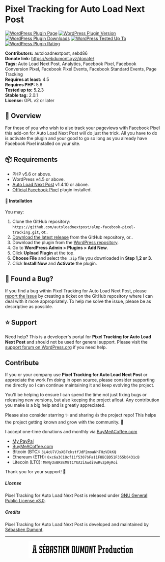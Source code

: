 # Pixel Tracking for Auto Load Next Post

[![WordPress Plugin Page](https://img.shields.io/badge/WordPress-%E2%86%92-lightgrey.svg?style=flat-square)](https://wordpress.org/plugins/alnp-facebook-pixel-tracking/)
[![WordPress Plugin Version](https://img.shields.io/wordpress/plugin/v/alnp-facebook-pixel-tracking.svg?style=flat)](https://wordpress.org/plugins/alnp-facebook-pixel-tracking/)
[![WordPress Plugin Downloads](https://img.shields.io/wordpress/plugin/dt/alnp-facebook-pixel-tracking.svg?style=flat)](https://wordpress.org/plugins/alnp-facebook-pixel-tracking/)
[![WordPress Tested Up To](https://img.shields.io/wordpress/v/alnp-facebook-pixel-tracking.svg?style=flat)](https://wordpress.org/plugins/alnp-facebook-pixel-tracking/)
[![WordPress Plugin Rating](https://img.shields.io/wordpress/plugin/r/alnp-facebook-pixel-tracking.svg?style=flat-square)](https://wordpress.org/support/view/plugin-reviews/alnp-facebook-pixel-tracking?filter=5)

**Contributors:** autoloadnextpost, sebd86  
**Donate link:** https://sebdumont.xyz/donate/  
**Tags:** Auto Load Next Post, Analytics, Facebook Pixel, Facebook Conversion Pixel, Facebook Pixel Events, Facebook Standard Events, Page Tracking  
**Requires at least:** 4.5  
**Requires PHP:** 5.6  
**Tested up to:** 5.2.3  
**Stable tag:** 2.0.1  
**License:** GPL v2 or later  

## 🔔 Overview

For those of you who wish to also track your pageviews with Facebook Pixel this add-on for Auto Load Next Post will do just the trick. All you have to do is activate the plugin and your good to go so long as you already have Facebook Pixel installed on your site.

## 📦 Requirements

* PHP v5.6 or above.
* WordPress v4.5 or above.
* [Auto Load Next Post](https://wordpress.org/plugins/auto-load-next-post/) v1.4.10 or above.
* [Official Facebook Pixel](https://wordpress.org/plugins/official-facebook-pixel/) plugin installed.

#### 💽 Installation

You may:

1. Clone the GitHub repository: `https://github.com/autoloadnextpost/alnp-facebook-pixel-tracking.git`, or..
2. [Download the latest release](https://github.com/autoloadnextpost/alnp-facebook-pixel-tracking/releases) from the GitHub repository, or..
3. Download the plugin from the [WordPress repository](https://wordpress.org/plugins/alnp-facebook-pixel-tracking/).
4. Go to **WordPress Admin > Plugins > Add New**.
5. Click **Upload Plugin** at the top.
6. **Choose File** and select the `.zip` file you downloaded in **Step 1,2 or 3**.
7. Click **Install Now** and **Activate** the plugin.

## 🐛 Found a Bug?

If you find a bug within Pixel Tracking for Auto Load Next Post, please [report the issue](https://github.com/autoloadnextpost/alnp-facebook-pixel-tracking/issues?state=open) by creating a ticket on the GitHub repository where I can deal with it more appropriately. To help me solve the issue, please be as descriptive as possible.

## ⭐ Support

Need help? This is a developer's portal for **Pixel Tracking for Auto Load Next Post** and should not be used for general support. Please visit the [support forum on WordPress.org](https://wordpress.org/support/plugin/alnp-facebook-pixel-tracking/) if you need help.

## Contribute

If you or your company use **Pixel Tracking for Auto Load Next Post** or appreciate the work I’m doing in open source, please consider supporting me directly so I can continue maintaining it and keep evolving the project.

You'll be helping to ensure I can spend the time not just fixing bugs or releasing new versions, but also keeping the project afloat. Any contribution you make is a big help and is greatly appreciated.

Please also consider starring ✨ and sharing 👍 the project repo! This helps the project getting known and grow with the community. 🙏

I accept one-time donations and monthly via [BuyMeACoffee.com](https://www.buymeacoffee.com/sebastien)

* [My PayPal](https://www.paypal.me/codebreaker)
* [BuyMeACoffee.com](https://www.buymeacoffee.com/sebastien)
* Bitcoin (BTC): `3L4cU7VJsXBFckstfJdP2moaNhTHzVDkKQ`
* Ethereum (ETH): `0xc6a3C18cf11f5307bFa11F8BCBD51F355b6431cB`
* Litecoin (LTC): `MNNy3xBK8sM8t1YUA2iAwdi9wRvZp9yRoi`

Thank you for your support! 🙌

##### License

Pixel Tracking for Auto Load Next Post is released under [GNU General Public License v3.0](http://www.gnu.org/licenses/gpl-3.0.html).

##### Credits

Pixel Tracking for Auto Load Next Post is developed and maintained by [Sébastien Dumont](https://sebastiendumont.com/about/).

---

<p align="center">
	<img src="https://raw.githubusercontent.com/seb86/my-open-source-readme-template/master/a-sebastien-dumont-production.png" width="353">
</p>